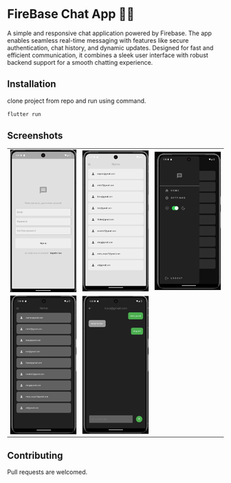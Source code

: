 # FireBase Chat App 💬🔥
A simple and responsive chat application powered by Firebase. The app enables seamless real-time messaging with features like secure authentication, chat history, and dynamic updates. Designed for fast and efficient communication, it combines a sleek user interface with robust backend support for a smooth chatting experience.


## Installation

clone project from repo and run using command.

```bash
flutter run
```

## Screenshots
<table>

<tr>
  
  <td> <img src="https://github.com/kisra-7/firebase-chat-app/blob/9ea86a139f6a809ad931f975e45601226d229f15/Screenshot%202025-01-10%20055458.png" width="200" /></td>
    <td><img src="https://github.com/kisra-7/firebase-chat-app/blob/9ea86a139f6a809ad931f975e45601226d229f15/Screenshot%202025-01-10%20055807.png" width="200" /></td>
    <td> <img src="https://github.com/kisra-7/firebase-chat-app/blob/9ea86a139f6a809ad931f975e45601226d229f15/Screenshot%202025-01-10%20055825.png" width="200" /></td>
    
<tr>    
  
  
   <td> <img src="https://github.com/kisra-7/firebase-chat-app/blob/9ea86a139f6a809ad931f975e45601226d229f15/Screenshot%202025-01-10%20055836.png" width="200" /></td>
   <td> <img src="https://github.com/kisra-7/firebase-chat-app/blob/9ea86a139f6a809ad931f975e45601226d229f15/Screenshot%202025-01-10%20060036.png" width="200" /></td>
  
</tr>




</table>

## Contributing
Pull requests are welcomed.

